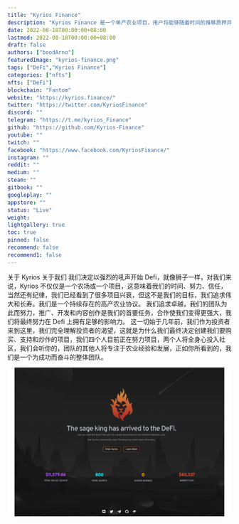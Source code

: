 ```yaml
---
title: "Kyrios Finance"
description: "Kyrios Finance 是一个单产农业项目，用户将能够随着时间的推移质押并赚取 Kyrios。"
date: 2022-08-18T00:00:00+08:00
lastmod: 2022-08-18T00:00:00+08:00
draft: false
authors: ["boodArno"]
featuredImage: "kyrios-finance.png"
tags: ["DeFi","Kyrios Finance"]
categories: ["nfts"]
nfts: ["DeFi"]
blockchain: "Fantom"
website: "https://kyrios.finance/"
twitter: "https://twitter.com/KyriosFinance"
discord: ""
telegram: "https://t.me/kyrios_Finance"
github: "https://github.com/Kyrios-Finance"
youtube: ""
twitch: ""
facebook: "https://www.facebook.com/KyriosFinance/"
instagram: ""
reddit: ""
medium: ""
steam: ""
gitbook: ""
googleplay: ""
appstore: ""
status: "Live"
weight: 
lightgallery: true
toc: true
pinned: false
recommend: false
recommend1: false
---
```

关于 Kyrios 关于我们
我们决定以强烈的吼声开始 Defi，就像狮子一样，对我们来说，Kyrios 不仅仅是一个农场或一个项目，这意味着我们的时间、努力、信任，当然还有纪律，我们已经看到了很多项目兴衰，但这不是我们的目标，我们追求伟大和长寿。我们是一个持续存在的高产农业协议。
我们追求卓越，我们的团队为此而努力，推广、开发和内容创作是我们的首要任务，合作使我们变得更强大，我们将最终努力在 Defi 上拥有足够的影响力。
这一切始于几年前，我们作为投资者来到这里，我们完全理解投资者的渴望，这就是为什么我们最终决定创建我们要购买、支持和炒作的项目，我们四个人目前正在努力项目，两个人将全身心投入社区，我们会听你的，团队的其他人将专注于农业经验和发展，正如你所看到的，我们是一个为成功而奋斗的整体团队。

![kyriosfinance-dapp-defi-fantom-image1_a76fb7f0b376d8854523e6c7e8dbb002](kyriosfinance-dapp-defi-fantom-image1_a76fb7f0b376d8854523e6c7e8dbb002.png)